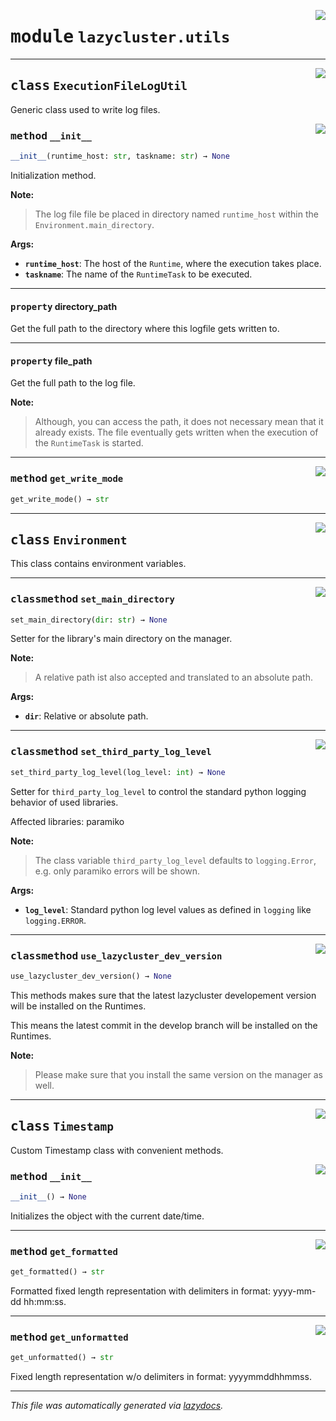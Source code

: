 <!-- markdownlint-disable -->

<a href="../src/lazycluster/utils.py#L0"><img align="right" style="float:right;" src="https://img.shields.io/badge/-source-cccccc?style=flat-square"></a>

# <kbd>module</kbd> `lazycluster.utils`






---

<a href="../src/lazycluster/utils.py#L6"><img align="right" style="float:right;" src="https://img.shields.io/badge/-source-cccccc?style=flat-square"></a>

## <kbd>class</kbd> `ExecutionFileLogUtil`
Generic class used to write log files. 

<a href="../src/lazycluster/utils.py#L9"><img align="right" style="float:right;" src="https://img.shields.io/badge/-source-cccccc?style=flat-square"></a>

### <kbd>method</kbd> `__init__`

```python
__init__(runtime_host: str, taskname: str) → None
```

Initialization method. 



**Note:**

> The log file file be placed in directory named `runtime_host` within the `Environment.main_directory`. 
>

**Args:**
 
 - <b>`runtime_host`</b>:  The host of the `Runtime`, where the execution takes place. 
 - <b>`taskname`</b>:  The name of the `RuntimeTask` to be executed. 


---

#### <kbd>property</kbd> directory_path

Get the full path to the directory where this logfile gets written to. 

---

#### <kbd>property</kbd> file_path

Get the full path to the log file. 



**Note:**

> Although, you can access the path, it does not necessary mean that it already exists. The file eventually gets written when the execution of the `RuntimeTask` is started. 



---

<a href="../src/lazycluster/utils.py#L51"><img align="right" style="float:right;" src="https://img.shields.io/badge/-source-cccccc?style=flat-square"></a>

### <kbd>method</kbd> `get_write_mode`

```python
get_write_mode() → str
```






---

<a href="../src/lazycluster/utils.py#L56"><img align="right" style="float:right;" src="https://img.shields.io/badge/-source-cccccc?style=flat-square"></a>

## <kbd>class</kbd> `Environment`
This class contains environment variables. 




---

<a href="../src/lazycluster/utils.py#L65"><img align="right" style="float:right;" src="https://img.shields.io/badge/-source-cccccc?style=flat-square"></a>

### <kbd>classmethod</kbd> `set_main_directory`

```python
set_main_directory(dir: str) → None
```

Setter for the library's main directory on the manager. 



**Note:**

> A relative path ist also accepted and translated to an absolute path. 
>

**Args:**
 
 - <b>`dir`</b>:  Relative or absolute path. 

---

<a href="../src/lazycluster/utils.py#L77"><img align="right" style="float:right;" src="https://img.shields.io/badge/-source-cccccc?style=flat-square"></a>

### <kbd>classmethod</kbd> `set_third_party_log_level`

```python
set_third_party_log_level(log_level: int) → None
```

Setter for `third_party_log_level` to control the standard python logging behavior of used libraries. 

Affected libraries: paramiko 



**Note:**

> The class variable `third_party_log_level` defaults to `logging.Error`, e.g. only paramiko errors will be shown. 
>

**Args:**
 
 - <b>`log_level`</b>:  Standard python log level values as defined in `logging` like `logging.ERROR`. 

---

<a href="../src/lazycluster/utils.py#L102"><img align="right" style="float:right;" src="https://img.shields.io/badge/-source-cccccc?style=flat-square"></a>

### <kbd>classmethod</kbd> `use_lazycluster_dev_version`

```python
use_lazycluster_dev_version() → None
```

This methods makes sure that the latest lazycluster developement version will be installed on the Runtimes. 

This means the latest commit in the develop branch will be installed on the Runtimes. 



**Note:**

> Please make sure that you install the same version on the manager as well. 


---

<a href="../src/lazycluster/utils.py#L115"><img align="right" style="float:right;" src="https://img.shields.io/badge/-source-cccccc?style=flat-square"></a>

## <kbd>class</kbd> `Timestamp`
Custom Timestamp class with convenient methods. 

<a href="../src/lazycluster/utils.py#L118"><img align="right" style="float:right;" src="https://img.shields.io/badge/-source-cccccc?style=flat-square"></a>

### <kbd>method</kbd> `__init__`

```python
__init__() → None
```

Initializes the object with the current date/time. 




---

<a href="../src/lazycluster/utils.py#L158"><img align="right" style="float:right;" src="https://img.shields.io/badge/-source-cccccc?style=flat-square"></a>

### <kbd>method</kbd> `get_formatted`

```python
get_formatted() → str
```

Formatted fixed length representation with delimiters in format: yyyy-mm-dd hh:mm:ss. 

---

<a href="../src/lazycluster/utils.py#L154"><img align="right" style="float:right;" src="https://img.shields.io/badge/-source-cccccc?style=flat-square"></a>

### <kbd>method</kbd> `get_unformatted`

```python
get_unformatted() → str
```

Fixed length representation w/o delimiters in format: yyyymmddhhmmss. 




---

_This file was automatically generated via [lazydocs](https://github.com/ml-tooling/lazydocs)._
